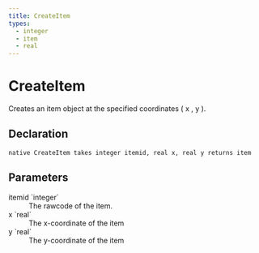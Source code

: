 ```yaml
---
title: CreateItem
types:
  - integer
  - item
  - real
---
```


# CreateItem
Creates an item object at the specified coordinates ( x , y ).

## Declaration

```
native CreateItem takes integer itemid, real x, real y returns item
```

## Parameters
<dl>
  <dt>itemid `integer`</dt>
  <dd>The rawcode of the item.</dd>

  <dt>x `real`</dt>
  <dd>The x-coordinate of the item</dd>

  <dt>y `real`</dt>
  <dd>The y-coordinate of the item</dd>
</dl>